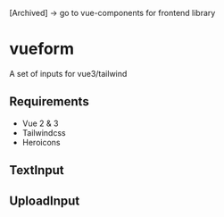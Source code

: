 [Archived] -> go to vue-components for frontend library

# vueform
A set of inputs for vue3/tailwind

## Requirements

- Vue 2 & 3
- Tailwindcss
- Heroicons


## TextInput


## UploadInput
